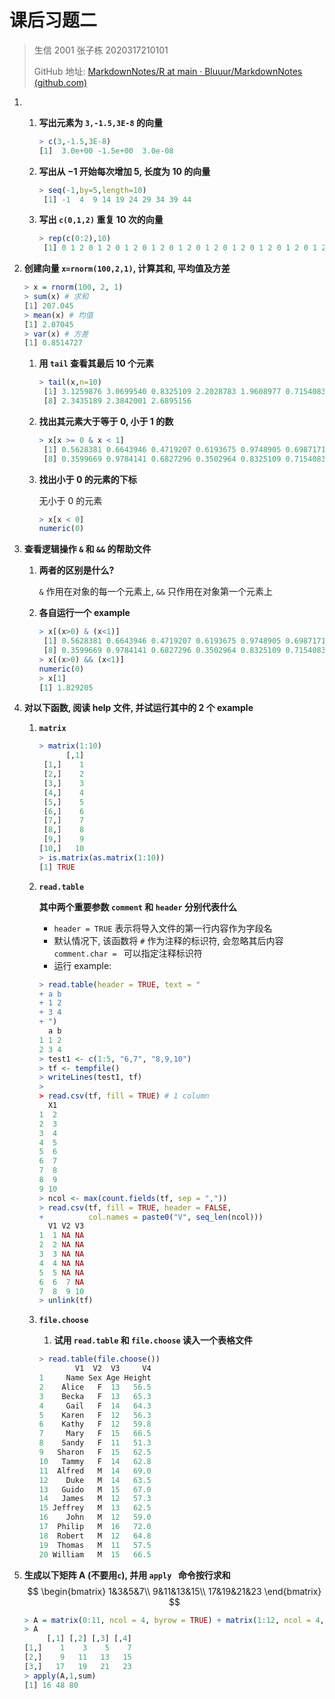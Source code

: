 # 课后习题二

> 生信 2001 张子栋 2020317210101
>
> GitHub 地址: [MarkdownNotes/R at main · Bluuur/MarkdownNotes (github.com)](https://github.com/Bluuur/MarkdownNotes/tree/main/R)

1. 1. **写出元素为 `3,-1.5,3E-8` 的向量**

      ```R
      > c(3,-1.5,3E-8)
      [1]  3.0e+00 -1.5e+00  3.0e-08
      ```

   2. **写出从 $-1$ 开始每次增加 $5$, 长度为 $10$ 的向量**

      ```R
      > seq(-1,by=5,length=10)
       [1] -1  4  9 14 19 24 29 34 39 44
      ```

   3. **写出 `c(0,1,2)` 重复 $10$ 次的向量**

      ```R
      > rep(c(0:2),10)
       [1] 0 1 2 0 1 2 0 1 2 0 1 2 0 1 2 0 1 2 0 1 2 0 1 2 0 1 2 0 1 2
      ```

2. **创建向量 `x=rnorm(100,2,1)`, 计算其和, 平均值及方差**

   ```R
   > x = rnorm(100, 2, 1)
   > sum(x) # 求和
   [1] 207.045
   > mean(x) # 均值
   [1] 2.07045
   > var(x) # 方差
   [1] 0.8514727
   ```

   1. **用 `tail` 查看其最后 $10$ 个元素**

      ```R
      > tail(x,n=10)
       [1] 3.1259876 3.0699540 0.8325109 2.2028783 1.9608977 0.7154083 1.5189217
       [8] 2.3435189 2.3842001 2.6895156
      ```

   2. **找出其元素大于等于 $0$, 小于 $1$ 的数**

      ```R
      > x[x >= 0 & x < 1]
       [1] 0.5628381 0.6643946 0.4719207 0.6193675 0.9748905 0.6987171 0.5357305
       [8] 0.3599669 0.9784141 0.6827296 0.3502964 0.8325109 0.7154083
      ```

   3. **找出小于 $0$ 的元素的下标**

      无小于 $0$ 的元素

      ```R
      > x[x < 0]
      numeric(0)
      ```

3. **查看逻辑操作 `&` 和 `&&` 的帮助文件**

   1. **两者的区别是什么?**

      `&` 作用在对象的每一个元素上, `&&` 只作用在对象第一个元素上

   2. **各自运行一个 example**

      ```R
      > x[(x>0) & (x<1)]
       [1] 0.5628381 0.6643946 0.4719207 0.6193675 0.9748905 0.6987171 0.5357305
       [8] 0.3599669 0.9784141 0.6827296 0.3502964 0.8325109 0.7154083
      > x[(x>0) && (x<1)]
      numeric(0)
      > x[1]
      [1] 1.829205
      ```

4. **对以下函数, 阅读 help 文件, 并试运行其中的 2 个 example**

   1. **`matrix`**

      ```R
      > matrix(1:10)
            [,1]
       [1,]    1
       [2,]    2
       [3,]    3
       [4,]    4
       [5,]    5
       [6,]    6
       [7,]    7
       [8,]    8
       [9,]    9
      [10,]   10
      > is.matrix(as.matrix(1:10))
      [1] TRUE
      ```

   2. **`read.table`**

      **其中两个重要参数 `comment` 和 `header` 分别代表什么**

      + `header = TRUE` 表示将导入文件的第一行内容作为字段名
      + 默认情况下, 该函数将 `#` 作为注释的标识符, 会忽略其后内容
        `comment.char = ` 可以指定注释标识符
      + 运行 example:

      ```R
      > read.table(header = TRUE, text = "
      + a b
      + 1 2
      + 3 4
      + ")
        a b
      1 1 2
      2 3 4
      > test1 <- c(1:5, "6,7", "8,9,10")
      > tf <- tempfile()
      > writeLines(test1, tf)
      > 
      > read.csv(tf, fill = TRUE) # 1 column
        X1
      1  2
      2  3
      3  4
      4  5
      5  6
      6  7
      7  8
      8  9
      9 10
      > ncol <- max(count.fields(tf, sep = ","))
      > read.csv(tf, fill = TRUE, header = FALSE,
      +          col.names = paste0("V", seq_len(ncol)))
        V1 V2 V3
      1  1 NA NA
      2  2 NA NA
      3  3 NA NA
      4  4 NA NA
      5  5 NA NA
      6  6  7 NA
      7  8  9 10
      > unlink(tf)
      ```

   3. **`file.choose`**

      1. **试用 `read.table` 和 `file.choose` 读入一个表格文件**

      ```R
      > read.table(file.choose())
              V1  V2  V3     V4
      1     Name Sex Age Height
      2    Alice   F  13   56.5
      3    Becka   F  13   65.3
      4     Gail   F  14   64.3
      5    Karen   F  12   56.3
      6    Kathy   F  12   59.8
      7     Mary   F  15   66.5
      8    Sandy   F  11   51.3
      9   Sharon   F  15   62.5
      10   Tammy   F  14   62.8
      11  Alfred   M  14   69.0
      12    Duke   M  14   63.5
      13   Guido   M  15   67.0
      14   James   M  12   57.3
      15 Jeffrey   M  13   62.5
      16    John   M  12   59.0
      17  Philip   M  16   72.0
      18  Robert   M  12   64.8
      19  Thomas   M  11   57.5
      20 William   M  15   66.5
      ```

5. **生成以下矩阵 A (不要用`c`), 并用 `apply ` 命令按行求和**
   $$
   \begin{bmatrix}
   1&3&5&7\\
   9&11&13&15\\
   17&19&21&23
   \end{bmatrix}
   $$

   ```R
   > A = matrix(0:11, ncol = 4, byrow = TRUE) + matrix(1:12, ncol = 4, byrow = TRUE)
   > A
        [,1] [,2] [,3] [,4]
   [1,]    1    3    5    7
   [2,]    9   11   13   15
   [3,]   17   19   21   23
   > apply(A,1,sum)
   [1] 16 48 80
   ```

   